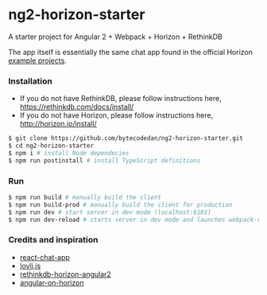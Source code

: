 # ng2-horizon-starter
A starter project for Angular 2 + Webpack + Horizon + RethinkDB

The app itself is essentially the same chat app found in the official Horizon [example projects](https://github.com/rethinkdb/horizon/tree/next/examples).

### Installation
* If you do not have RethinkDB, please follow instructions here, https://rethinkdb.com/docs/install/
* If you do not have Horizon, please follow instructions here, http://horizon.io/install/

``` bash
$ git clone https://github.com/bytecodedan/ng2-horizon-starter.git
$ cd ng2-horizon-starter
$ npm i # install Node dependecies
$ npm run postinstall # install TypeScript definitions
```

### Run
``` bash
$ npm run build # manually build the client 
$ npm run build-prod # manually build the client for production 
$ npm run dev # start server in dev mode (localhost:8181)
$ npm run dev-reload # starts server in dev mode and launches webpack-dev-server (live reload on localhost:8282)
```

### Credits and inspiration
* [react-chat-app](https://github.com/rethinkdb/horizon/tree/next/examples/react-chat-app)
* [lovli.js](https://github.com/flipace/lovli.js)
* [rethinkdb-horizon-angular2](https://github.com/yagoferrer/rethinkdb-horizon-angular2)
* [angular-on-horizon](https://github.com/otodockal/angular-on-horizon)
